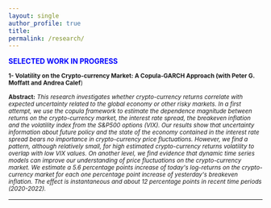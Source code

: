 ```yaml
---
layout: single
author_profile: true 
title: 
permalink: /research/
---
```

<span style="color:blue"> **SELECTED WORK IN PROGRESS** </span> 

 <sub>**1- Volatility on the Crypto-currency Market: A Copula-GARCH Approach (with Peter G. Moffatt and Andrea Calef**)</sub>

 <sub> **Abstract:** </sub>
 <sub> *This research investigates whether crypto-currency returns correlate with expected uncertainty related to the global economy or other risky markets. In a first attempt, we use the copula framework to estimate the dependence magnitude between returns on the crypto-currency market, the interest rate spread, the breakeven inflation and the volatility index from the S&P500 options (VIX). Our results show that uncertainty information about future policy and the state of the economy contained in the interest rate spread bears no importance in crypto-currency price fluctuations. However, we find a pattern, although relatively small, for high estimated crypto-currency returns volatility to overlap with low VIX values. On another level, we find evidence that dynamic time series models can improve our understanding of price fluctuations on the crypto-currency market. We estimate a 5.6 percentage points increase of today's log-returns on the crypto-currency market for each one percentage point increase of yesterday's breakeven inflation. The effect is instantaneous and about 12 percentage points in recent time periods (2020-2022).* </sub>   
 
 ---

